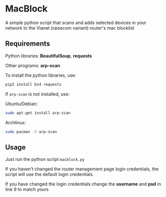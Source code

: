 # MacBlock
A simple python script that scans and adds selected devices in your network to the Vianet (raisecom variant) router's mac blocklist

## Requirements
Python libraries: 
**BeautifulSoup**,
**requests**

Other programs:
**arp-scan**

To install the python libraries, use:
```bash
pip3 install bs4 requests
```
If `arp-scan` is not installed, use:

Ubuntu/Debian:
```bash
sudo apt-get install arp-scan
```

Archlinux:
```bash
sudo pacman -S arp-scan
```

## Usage
Just run the python script `macblock.py`

If you haven't changed the router management page login credentials, the script will use the default login credentials.

If you have changed the login credentials change the **username** and **psd** in line 9 to match yours
